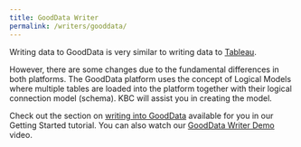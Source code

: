 ```yaml
---
title: GoodData Writer
permalink: /writers/gooddata/
---
```


Writing data to GoodData is very similar to writing data to [Tableau](/writers/tableau/). 

However, there are some changes due to the fundamental differences in both platforms. 
The GoodData platform uses the concept of Logical Models where multiple tables are loaded into 
the platform together with their logical connection model (schema). KBC will assist you in creating the model. 

Check out the section on [writing into GoodData](/tutorial/write/gooddata/) available for you 
in our Getting Started tutorial.
You can also watch our [GoodData Writer Demo](https://www.youtube.com/watch?v=h46t0_nOtyI) video.
